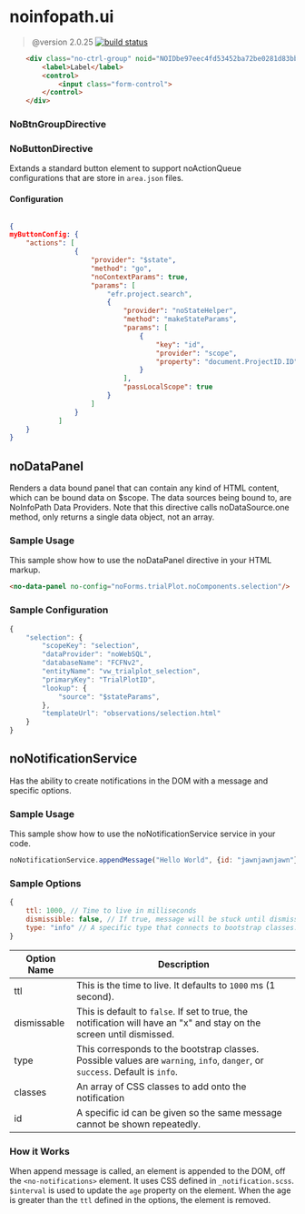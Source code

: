  # noinfopath.ui

 > @version 2.0.25
[![build status](http://gitlab.imginconline.com/noinfopath/noinfopath-ui/badges/master/build.svg)](http://gitlab.imginconline.com/noinfopath/noinfopath-ui/commits/master)

```html
    <div class="no-ctrl-group" noid="NOIDbe97eec4fd53452ba72be0281d83bbad" dnd-list="" dnd-drop="">
    	<label>Label</label>
    	<control>
    		<input class="form-control">
    	</control>
    </div>
```

### NoBtnGroupDirective

### NoButtonDirective

Extands a standard button element to support noActionQueue configurations
that are store in `area.json` files.


#### Configuration

```json

{
myButtonConfig: {
    "actions": [
    			{
    				"provider": "$state",
    				"method": "go",
    				"noContextParams": true,
    				"params": [
    					"efr.project.search",
    					{
    						"provider": "noStateHelper",
    						"method": "makeStateParams",
    						"params": [
    							{
    								"key": "id",
    								"provider": "scope",
    								"property": "document.ProjectID.ID"
    							}
    						],
    						"passLocalScope": true
    					}
    				]
    			}
    		]
	}
}

```


##  noDataPanel

  Renders a data bound panel that can contain
  any kind of HTML content, which can be bound
  data on $scope.  The data sources being bound
  to, are NoInfoPath Data Providers. Note that
  this directive calls noDataSource.one method,
  only returns a single data object, not an array.

  ### Sample Usage

  This sample show how to use the noDataPanel
  directive in your HTML markup.

  ```html
  <no-data-panel no-config="noForms.trialPlot.noComponents.selection"/>
  ```

### Sample Configuration

  ```js
  {
      "selection": {
          "scopeKey": "selection",
          "dataProvider": "noWebSQL",
          "databaseName": "FCFNv2",
          "entityName": "vw_trialplot_selection",
          "primaryKey": "TrialPlotID",
          "lookup": {
              "source": "$stateParams",
          },
          "templateUrl": "observations/selection.html"
      }
  }
  ```

##  noNotificationService

Has the ability to create notifications in the DOM with a message and specific options.

### Sample Usage

This sample show how to use the noNotificationService
service in your code.

```js
noNotificationService.appendMessage("Hello World", {id: "jawnjawnjawn"});
```

### Sample Options

```js
{
	ttl: 1000, // Time to live in milliseconds
	dismissible: false, // If true, message will be stuck until dismissed
	type: "info" // A specific type that connects to bootstrap classes. Can be warning, info, danger, or success
}

```
| Option Name | Description                                                                                                         |
|-------------|---------------------------------------------------------------------------------------------------------------------|
| ttl         | This is the time to live. It defaults to `1000` ms (1 second).                                                        |
| dismissable | This is default to `false`. If set to true, the notification will have an "x" and stay on the screen until dismissed. |
| type        | This corresponds to the bootstrap classes. Possible values are `warning`, `info`, `danger`, or `success`. Default is `info`.  |
| classes          | An array of CSS classes to add onto the notification                                   |
| id          | A specific id can be given so the same message cannot be shown repeatedly.                                    |

### How it Works
When append message is called, an element is appended to the DOM, off the `<no-notifications>` element.
It uses CSS defined in `_notification.scss`. `$interval` is used to update the `age` property on the element.
When the age is greater than the `ttl` defined in the options, the element is removed.


